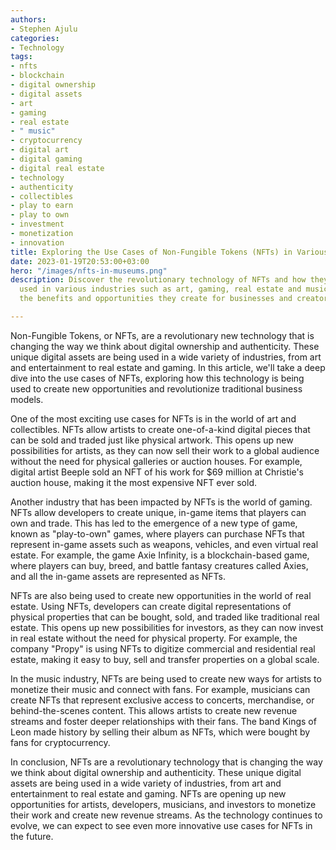 ```yaml
---
authors:
- Stephen Ajulu
categories:
- Technology
tags:
- nfts
- blockchain
- digital ownership
- digital assets
- art
- gaming
- real estate
- " music"
- cryptocurrency
- digital art
- digital gaming
- digital real estate
- technology
- authenticity
- collectibles
- play to earn
- play to own
- investment
- monetization
- innovation
title: Exploring the Use Cases of Non-Fungible Tokens (NFTs) in Various Industries
date: 2023-01-19T20:53:00+03:00
hero: "/images/nfts-in-museums.png"
description: Discover the revolutionary technology of NFTs and how they are being
  used in various industries such as art, gaming, real estate and music. Learn about
  the benefits and opportunities they create for businesses and creators.

---
```

Non-Fungible Tokens, or NFTs, are a revolutionary new technology that is changing the way we think about digital ownership and authenticity. These unique digital assets are being used in a wide variety of industries, from art and entertainment to real estate and gaming. In this article, we'll take a deep dive into the use cases of NFTs, exploring how this technology is being used to create new opportunities and revolutionize traditional business models.

One of the most exciting use cases for NFTs is in the world of art and collectibles. NFTs allow artists to create one-of-a-kind digital pieces that can be sold and traded just like physical artwork. This opens up new possibilities for artists, as they can now sell their work to a global audience without the need for physical galleries or auction houses. For example, digital artist Beeple sold an NFT of his work for $69 million at Christie's auction house, making it the most expensive NFT ever sold.

Another industry that has been impacted by NFTs is the world of gaming. NFTs allow developers to create unique, in-game items that players can own and trade. This has led to the emergence of a new type of game, known as "play-to-own" games, where players can purchase NFTs that represent in-game assets such as weapons, vehicles, and even virtual real estate. For example, the game Axie Infinity, is a blockchain-based game, where players can buy, breed, and battle fantasy creatures called Axies, and all the in-game assets are represented as NFTs.

NFTs are also being used to create new opportunities in the world of real estate. Using NFTs, developers can create digital representations of physical properties that can be bought, sold, and traded like traditional real estate. This opens up new possibilities for investors, as they can now invest in real estate without the need for physical property. For example, the company "Propy" is using NFTs to digitize commercial and residential real estate, making it easy to buy, sell and transfer properties on a global scale.

In the music industry, NFTs are being used to create new ways for artists to monetize their music and connect with fans. For example, musicians can create NFTs that represent exclusive access to concerts, merchandise, or behind-the-scenes content. This allows artists to create new revenue streams and foster deeper relationships with their fans. The band Kings of Leon made history by selling their album as NFTs, which were bought by fans for cryptocurrency.

In conclusion, NFTs are a revolutionary technology that is changing the way we think about digital ownership and authenticity. These unique digital assets are being used in a wide variety of industries, from art and entertainment to real estate and gaming. NFTs are opening up new opportunities for artists, developers, musicians, and investors to monetize their work and create new revenue streams. As the technology continues to evolve, we can expect to see even more innovative use cases for NFTs in the future.
